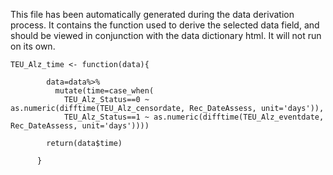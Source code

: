 This file has been automatically generated during the data derivation process.
It contains the function used to derive the selected data field, and should be viewed in conjunction with the data dictionary html.
It will not run on its own.


```
TEU_Alz_time <- function(data){
        
        data=data%>%
          mutate(time=case_when(
            TEU_Alz_Status==0 ~ as.numeric(difftime(TEU_Alz_censordate, Rec_DateAssess, unit='days')),
            TEU_Alz_Status==1 ~ as.numeric(difftime(TEU_Alz_eventdate, Rec_DateAssess, unit='days'))))
        
        return(data$time)
        
      }
```


